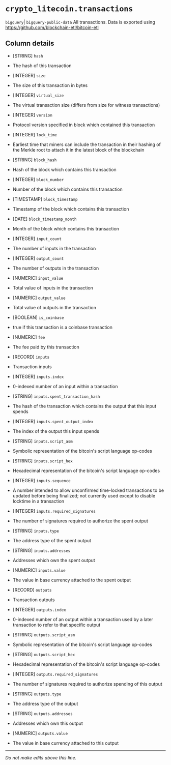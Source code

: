 # `crypto_litecoin.transactions`
`bigquery`| `bigquery-public-data`
All transactions.
Data is exported using https://github.com/blockchain-etl/bitcoin-etl


## Column details
* [STRING]    `hash`
 - The hash of this transaction
* [INTEGER]   `size`
 - The size of this transaction in bytes
* [INTEGER]   `virtual_size`
 - The virtual transaction size (differs from size for witness transactions)
* [INTEGER]   `version`
 - Protocol version specified in block which contained this transaction
* [INTEGER]   `lock_time`
 - Earliest time that miners can include the transaction in their hashing of the Merkle root to attach it in the latest block of the blockchain
* [STRING]    `block_hash`
 - Hash of the block which contains this transaction
* [INTEGER]   `block_number`
 - Number of the block which contains this transaction
* [TIMESTAMP] `block_timestamp`
 - Timestamp of the block which contains this transaction
* [DATE]      `block_timestamp_month`
 - Month of the block which contains this transaction
* [INTEGER]   `input_count`
 - The number of inputs in the transaction
* [INTEGER]   `output_count`
 - The number of outputs in the transaction
* [NUMERIC]   `input_value`
 - Total value of inputs in the transaction
* [NUMERIC]   `output_value`
 - Total value of outputs in the transaction
* [BOOLEAN]   `is_coinbase`
 - true if this transaction is a coinbase transaction
* [NUMERIC]   `fee`
 - The fee paid by this transaction
* [RECORD]    `inputs`
 - Transaction inputs
* [INTEGER]   `inputs.index`
 - 0-indexed number of an input within a transaction
* [STRING]    `inputs.spent_transaction_hash`
 - The hash of the transaction which contains the output that this input spends
* [INTEGER]   `inputs.spent_output_index`
 - The index of the output this input spends
* [STRING]    `inputs.script_asm`
 - Symbolic representation of the bitcoin's script language op-codes
* [STRING]    `inputs.script_hex`
 - Hexadecimal representation of the bitcoin's script language op-codes
* [INTEGER]   `inputs.sequence`
 - A number intended to allow unconfirmed time-locked transactions to be updated before being finalized; not currently used except to disable locktime in a transaction
* [INTEGER]   `inputs.required_signatures`
 - The number of signatures required to authorize the spent output
* [STRING]    `inputs.type`
 - The address type of the spent output
* [STRING]    `inputs.addresses`
 - Addresses which own the spent output
* [NUMERIC]   `inputs.value`
 - The value in base currency attached to the spent output
* [RECORD]    `outputs`
 - Transaction outputs
* [INTEGER]   `outputs.index`
 - 0-indexed number of an output within a transaction used by a later transaction to refer to that specific output
* [STRING]    `outputs.script_asm`
 - Symbolic representation of the bitcoin's script language op-codes
* [STRING]    `outputs.script_hex`
 - Hexadecimal representation of the bitcoin's script language op-codes
* [INTEGER]   `outputs.required_signatures`
 - The number of signatures required to authorize spending of this output
* [STRING]    `outputs.type`
 - The address type of the output
* [STRING]    `outputs.addresses`
 - Addresses which own this output
* [NUMERIC]   `outputs.value`
 - The value in base currency attached to this output

-------------------------------------------------------------------------------
*Do not make edits above this line.*
